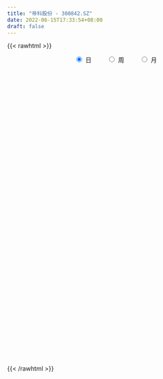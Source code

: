 ```yaml
---
title: "帝科股份 - 300842.SZ"
date: 2022-06-15T17:33:54+08:00
draft: false
---
```

{{< rawhtml >}}
    <div style="text-align: center">
        <label style="padding: 1rem;"><input style="margin-right: .5rem" type="radio" name="period" value="D" checked onclick="period_change(this)">日</label>
        <label style="padding: 1rem;"><input style="margin-right: .5rem" type="radio" name="period" value="W" onclick="period_change(this)">周</label>
        <label style="padding: 1rem;"><input style="margin-right: .5rem" type="radio" name="period" value="M" onclick="period_change(this)">月</label>
    </div>
    <div id="chart" style="height: 700px;"></div> 
    <script type="text/javascript">
        const D_v = [409.28,109.39,161.57,301.11,375.12,886.71,597.63,481.64,1939.13,2017.13,9944.91,3170.1,101912.48,35571.97,18746.43,131163.57,126232.41,123214.54,69591.58,65307.36,56599.56,58194.6,60123.73,52516.09,73074.43,64494.91,63943.2,59146.67,88226.52,76680.33,74623.33,81714.75,71272.36,77003.65,52128.48,30933.61,34044.06,33430.37,19973.76,21389.0,23644.55,20995.99,24759.13,20229.87,24367.96,35389.65,33292.26,44544.15,27111.51,21457.83,19242.74,12757.7,17124.93,17017.55,16998.23,17346.16,19451.56,26223.99,17231.5,17821.21,21068.75,21669.33,40099.54,35902.92,25317.7,17971.9,15081.96,29961.36,27972.21,18435.44,13662.78,12599.37,11236.23,28427.51,29790.43,18592.23,17106.07,18328.86,14112.6,10908.26,12795.4,23673.19,11235.34,12637.76,7498.83,7147.08,33786.42,19905.07,26849.64,35137.71,45440.14,32865.46,25930.98,27738.29,54723.7,33240.27,18809.69,16234.0,16264.56,12077.37,31977.5,14532.1,13654.36,16091.92,13614.8,24534.84,18717.66,12147.21,9641.23,9748.55,9460.82,13463.69,12849.77,9068.93,14839.3,11671.3,11754.3,20549.02,23031.32,28802.96,29974.9,28763.48,25874.81,17268.8,64600.88,58869.89,62603.86,38371.64,41296.02,34084.65,36869.22,21267.37,22644.55,25654.36,30203.62,20872.0,24419.43,20057.51,19404.16,14904.44,26315.59,17420.27,15599.52,14706.0,13826.29,10844.0,21997.98,14240.55,15598.65,11671.23,11157.07,13250.29,18838.47,14806.65,14146.1,20219.82,14648.0,12703.0,9422.06,11695.37,9916.0,12169.43,10432.85,14488.89,10007.96,11056.8,7060.96,5978.18,8080.28,8219.28,6073.41,9240.05,7898.37,11019.33,9351.41,23476.82,18544.0,13138.62,14525.73,6418.87,38508.12,60855.9,35133.2,27585.06,42561.51,26769.49,20064.0,20499.3,14578.41,14629.0,11247.45,15580.41,19818.55,17836.18,19545.45,22396.55,16225.67,13091.0,8447.41,7582.0,10240.83,7247.72,7607.12,6716.05,5510.0,9909.07,12870.46,26717.88,12936.96,7128.41,10032.96,11753.29,6241.75,6937.41,6971.82,4938.0,7781.82,6519.0,5328.41,5266.55,5109.59,6721.7,8916.0,5977.75,3742.95,5615.16,10485.9,19515.17,10293.23,10888.27,12694.5,10318.4,9191.41,5617.0,11954.51,9282.0,7265.0,9911.47,10294.81,32553.68,20711.46,24914.59,20073.88,35694.78,28774.08,43651.14,86444.58,85094.31,49690.94,51593.72,45961.45,48138.06,69807.7,49836.91,32981.66,44194.48,40664.74,67749.68,63731.9,70169.24,52497.44,45183.0,57281.0,39405.28,51701.28,41099.68,31407.0,24818.0,36879.0,58121.92,98351.56,112863.78,62194.0,58307.0,65300.82,64810.96,40026.15,51231.19,54303.94,108157.75,93684.49,73794.0,70135.0,78145.68,53637.06,64380.03,75703.34,69523.9,47816.95,57240.36,53694.34,38647.96,42164.85,35283.34,33896.2,46661.93,55265.96,45134.65,32295.58,27973.58,36778.75,43613.04,28822.88,33344.4,29602.22,42620.61,29486.63,21588.0,30731.0,35754.0,23589.83,42769.37,29155.76,29353.0,27632.0,26004.0,37238.54,30534.41,68885.94,39344.4,30377.98,38406.0,34313.0,25427.0,28303.0,29864.6,49167.38,36476.52,21869.32,26953.0,30869.0,34688.31,26709.0,23331.0,29518.61,82013.33,66317.67,81198.34,89970.97,73575.55,96547.89,65796.0,40721.97,38448.0,62716.0,42433.27,28531.48,33148.72,31095.41,22671.0,24002.0,19590.26,19281.55,18406.41,27087.57,32699.11,24433.66,13053.0,16092.0,18984.0,18194.0,18939.51,19780.4,14794.0,15324.91,24930.0,28650.0,18987.0,16669.43,18128.76,10812.3,24491.46,14391.01,23523.0,14660.09,14633.0,13029.37,14265.01,21411.67,14506.0,18885.54,17067.2,13121.5,10777.0,11818.0,10476.06,11142.19,12204.94,20058.82,15645.0,10403.63,13990.9,12672.0,18039.19,14498.0,12836.68,19138.98,30461.94,29652.33,34237.44,27584.64,43957.14,28540.33,29151.68,25866.52,24423.91,21083.59,34829.62,52981.53,48453.84,21834.0,30917.4,21750.0,38518.81,25103.0,22292.43,40473.16,27669.16,23326.5,21546.65,13472.77,14789.7,16732.0,13320.12,14887.41,13953.0,17321.0,13138.41,15375.46,13513.0,10000.0,11766.16,15244.55,15426.0,18943.0,15807.0,12115.0,19065.35,21796.06,18145.94,25464.0,17834.0,25831.66,17004.39,12964.57,12676.0,20489.43,25580.49,21818.0,17711.0,20929.0,26405.0,18027.0,35661.94,35494.34,25634.0,28055.0,17413.0,19095.0,20592.34,17498.02,24032.76,19857.0,23582.48,40587.48,73534.36,57664.4,44634.19,33368.56,52243.69,40874.61,43981.08]
const D_histogram = [0.0,0.1467806268,0.3922095438,0.7016639996,1.0512960205,1.4251696321,1.8124499098,2.2073129496,2.6073636742,3.0124698586,3.4239129987,3.8444172389,4.2780856676,4.7290023979,5.2029007709,4.8191293739,4.7595253296,4.5986275865,3.5457554922,2.3236238105,1.4989827689,0.7386555444,-0.0338080442,-0.5550511871,-1.0434071141,-1.1021799578,-1.5179002583,-1.5609278717,-1.309662489,-1.2255512202,-1.1272094996,-0.8546940486,-0.784014234,-1.3465570326,-2.078789124,-2.4983703398,-2.9304239677,-3.3486251877,-3.5084180533,-3.5613483516,-3.305387593,-3.0812369066,-3.0508685536,-2.8443127254,-2.4672153942,-1.9546129006,-1.5224464748,-1.736154237,-1.7766516719,-1.777078605,-1.6545054559,-1.4645127157,-1.3480126996,-1.2742294626,-1.0750214945,-0.9915399327,-1.0388693057,-1.3401144901,-1.604249918,-1.4249333853,-1.0765685509,-0.7682436931,-0.2773415625,0.1803647677,0.3848142193,0.4425450539,0.4017277998,0.6366856901,0.7531192444,0.7019282212,0.5161245632,0.3572585348,0.1966250039,0.5667991836,0.9190390386,1.0652561132,1.1016053507,0.9083220117,0.7157412053,0.5582300601,0.5069039476,0.1165111243,-0.1579633438,-0.4548003788,-0.5748343453,-0.5802780909,-0.1593792839,0.0284093435,0.1903681199,0.5588713315,0.9379620634,0.9819519842,1.016217818,0.842441587,1.1689567381,1.0611045385,0.8054881784,0.4477602377,0.2671247134,0.0461653301,-0.4004650748,-0.6310876542,-0.7466160821,-0.7535298966,-0.7458076626,-0.5310583981,-0.5539746408,-0.6436190117,-0.6546874185,-0.6137953674,-0.5072568111,-0.3831463827,-0.404902914,-0.4132762222,-0.2970085076,-0.1782356482,-0.2634619348,-0.0790041156,0.1194926856,0.3671651014,0.6235433027,0.5929103338,0.322650188,0.1466484115,0.6787091854,0.9129262998,1.2090307617,1.2148550803,1.042683151,0.7005016559,0.0530370661,-0.3167163045,-0.3831725148,-0.2851651708,-0.2161983425,-0.3644763703,-0.5567144308,-0.7613304267,-0.951032312,-1.0018497389,-1.2618890994,-1.2798161804,-1.1127791225,-0.9457966174,-0.845434746,-0.7174114787,-0.4099243705,-0.1819124141,-0.1224657667,-0.1747006398,-0.1119185679,-0.2576889957,-0.5693432494,-0.8562924569,-1.0501362241,-1.2962363129,-1.4175590798,-1.5372368411,-1.4967728317,-1.2659382524,-1.0175341012,-0.6411849451,-0.2660892803,0.121072889,0.3273860236,0.5306767702,0.6359674699,0.6594629183,0.7897764811,0.8648148143,0.8890921569,0.7748697994,0.7675986143,0.7621763432,0.6332919348,0.7252598608,0.8215442991,0.7764064116,0.4785747927,0.3093831199,0.7969618414,1.148063266,1.2349717501,1.192314592,1.2109183989,0.979557441,0.8956185556,0.7615737914,0.5452551563,0.3066111855,0.0702526456,-0.059269456,-0.0293880287,0.0242383231,0.0898811077,0.1440933596,0.0220449355,-0.2424231287,-0.3258318479,-0.3385042658,-0.4521853383,-0.4498790149,-0.3746077514,-0.3383821239,-0.2913812422,-0.198583082,-0.0400106155,-0.2294249794,-0.4509998516,-0.5199067303,-0.6261732372,-0.7673653164,-0.7681351716,-0.78822821,-0.8067338005,-0.7276236404,-0.557909671,-0.4251859331,-0.2763249272,-0.1347339602,-0.0392765975,0.0772337931,0.211505118,0.2472796026,0.2814205287,0.3108300806,0.400117974,0.5168766466,0.5439991668,0.6379985896,0.7279664748,0.7196872929,0.6307535023,0.5691580737,0.5993816453,0.5112592367,0.3887901881,0.3722189671,0.3512051746,0.6034002821,0.5565835599,0.6068880865,0.5704563196,0.6608735409,0.6784087158,0.8788173255,1.651036714,2.1624148069,2.3017918348,2.4003078796,2.3866348707,2.336211673,1.7514459565,0.769720634,0.15942795,-0.1870669463,-0.3247394125,0.0823114818,0.4780448651,0.403870036,-0.0429147244,-0.1260043667,-0.2547390833,-0.4315575785,-0.9856402473,-1.1475590554,-1.2044596222,-1.2695808409,-1.1401796902,-0.7934848531,0.1267832427,1.5679851203,2.1321070244,2.3788183223,2.267829119,1.7073750376,1.1338388533,0.8023081734,1.5844285732,2.1686249824,3.1088459163,3.4927883702,3.5178475265,4.0986967341,3.7060166782,2.5646758294,1.7758009537,0.432752776,-0.6393901088,-1.0028888181,-1.871548764,-2.6515673711,-2.9704387109,-3.0182673657,-2.9327739355,-2.9012748109,-3.5010956615,-3.7111638464,-3.9542241335,-4.0590011554,-3.9500419479,-3.5410908471,-3.3301728261,-2.9551979131,-2.4705331534,-2.5967676495,-2.608989916,-2.5533752249,-2.0764513585,-1.2906335304,-0.768741257,-0.0683744731,0.2924833167,0.6538945289,0.7035697612,0.4796187949,0.7285203616,0.9578690854,0.1486083014,-0.5516000037,-0.8602280862,-0.8701821282,-1.0618467431,-1.0377626961,-0.7529043776,-0.7434783378,-0.8569860809,-0.6107881285,-0.4371889191,-0.3778238915,-0.1957511072,-0.1915638837,-0.2820621793,-0.177631688,0.0113598216,0.7584279476,1.2681173266,1.8527693756,2.4157119494,2.7130511116,2.8400135445,2.7347395099,2.3657652696,2.1473165808,2.0948656809,1.8681034351,1.4471800681,0.7969683799,0.5866965483,0.1353603661,-0.0920836785,-0.2391775588,-0.5146392295,-0.8332482157,-0.7505905509,-1.1657156935,-1.6552720111,-1.8270015614,-1.7710407589,-1.573179582,-1.6275691732,-1.7409682948,-1.4321645053,-1.1441573474,-1.0667463855,-0.7579226819,-0.5067776532,-0.4652535784,-0.5153889054,-0.7263853925,-0.7804303457,-0.9657000598,-0.8409524652,-0.8219905853,-0.6718952676,-0.5652839423,-0.5514928436,-0.576200354,-0.7685720113,-0.7778656521,-0.5367705203,-0.4335021807,-0.2889438981,-0.2887985209,-0.3051274323,-0.2064244053,-0.1424335427,0.0065369177,-0.0345404126,-0.1612332948,-0.1724825467,-0.0376390039,0.1849806211,0.4122342987,0.4967991914,0.5508200213,0.547785771,0.7963568881,0.8948607311,0.8729567119,0.9279043706,1.0706982078,1.109293168,0.8910410205,0.7560613603,0.5216364689,0.3272405176,0.2956521444,0.5208910404,0.4116481437,0.1498774874,-0.2630368414,-0.3336251156,-0.2030582434,-0.2144453646,-0.1631111159,-0.3236724797,-0.3149682242,-0.3741321951,-0.4725186361,-0.5082059831,-0.5526197898,-0.4495820615,-0.4129400338,-0.3448647165,-0.3083716511,-0.3624451682,-0.4064438685,-0.5149235066,-0.4801833216,-0.4923340532,-0.4510675795,-0.3972388946,-0.2066266491,-0.0182981092,0.1083523056,0.09564592,0.0375229664,-0.2535122407,-0.4902649354,-0.4024973617,-0.3287994927,-0.1674786502,0.0145223451,0.1526862961,0.2998174393,0.5201158626,0.7224861319,0.9288057011,0.9893746189,1.0405899438,1.1332165952,1.1339560335,1.2410431716,1.3150854552,1.3321809742,1.1724429019,1.024994961,0.8510765787,0.6441318142,0.5656277168,0.5474795167,0.5036852787,0.5432435689,0.7389474113,0.8820926008,1.0012877927,0.8480521548,0.8013872047,0.9363720458,0.8537219447,0.607055026]
const D_fast = [0.0,0.1834757835,0.5269570864,1.0118275421,1.6242835682,2.3544495878,3.194842343,4.1415336201,5.1934252633,6.3516489123,7.6190703022,9.000678852,10.5038686976,12.1370360274,13.9116595931,14.7326705396,15.8629478277,16.8517069813,16.6852737599,16.0440480309,15.5941526815,15.0184893431,14.2375737435,13.5775678038,12.8283600982,12.4940422651,11.6988469,11.2655873187,11.1894370791,10.9671605429,10.7836998886,10.8425418275,10.7172180835,9.8180360268,8.5661066543,7.5219328537,6.3572732338,5.1019157169,4.065018338,3.1217509518,2.5513648121,2.0052062718,1.2728574864,0.7683351334,0.5286286159,0.5525778844,0.6041326915,-0.0436136299,-0.5282739828,-0.9729705672,-1.2640237821,-1.4401592208,-1.6606623796,-1.9054365083,-1.9749839138,-2.1393873351,-2.4464340346,-3.0827078414,-3.7479057489,-3.9248225625,-3.8455998659,-3.7293359313,-3.3077691913,-2.8049716692,-2.5043186628,-2.3359515647,-2.2763368689,-1.882207556,-1.5774941906,-1.4532031585,-1.5099756757,-1.5795270704,-1.6910043504,-1.1791303748,-0.5971307601,-0.1845996572,0.127150918,0.1609480819,0.1473025769,0.1293489467,0.2047488211,-0.1565162211,-0.4704815252,-0.8810186549,-1.1447612077,-1.2952744761,-0.91422049,-0.7193295267,-0.5097787204,-0.0015576759,0.6120235718,0.9015014887,1.189821777,1.2266559427,1.8454102784,2.0028342134,1.9485898979,1.7028020166,1.5889476706,1.3795296198,0.8327829462,0.4443884532,0.1422060049,-0.0530902838,-0.2318199654,-0.1498353004,-0.3112452033,-0.5617943272,-0.7365345886,-0.8490913794,-0.8693670259,-0.8410431931,-0.9640254529,-1.0757178166,-1.033702229,-0.9594882816,-1.1105800519,-0.9458732616,-0.717503289,-0.3780395978,0.0342244292,0.1518190437,-0.0377785551,-0.1771182287,0.5246198416,0.9870685309,1.5854306832,1.8949687719,1.9834676303,1.8164115493,1.1822062259,0.7332737791,0.5710244402,0.5977404915,0.6126577341,0.3732606138,0.0418439456,-0.353104657,-0.7805646203,-1.0818444819,-1.6573561172,-1.9952372433,-2.1063949661,-2.1758616154,-2.2868584305,-2.3381880328,-2.1331820172,-1.9506481643,-1.9218179586,-2.0177279916,-1.9829255618,-2.1931182385,-2.6471083045,-3.1481306262,-3.6045084495,-4.1746676164,-4.6503801533,-5.1543671249,-5.4880963234,-5.5737463072,-5.5797256813,-5.3636727615,-5.0550994168,-4.6376690252,-4.3495093848,-4.0135494456,-3.7492668784,-3.5609057004,-3.2331480174,-2.9419059806,-2.6953555987,-2.6158605064,-2.431232038,-2.2461102233,-2.2166716479,-1.9433887567,-1.6417182436,-1.4927545283,-1.670942449,-1.7627883419,-1.07596916,-0.4378519189,-0.0422004972,0.2132209926,0.5345543993,0.5480828017,0.6880485551,0.7443972387,0.6643923927,0.5024012183,0.2836058399,0.1392663742,0.1618007943,0.221486727,0.3095997884,0.3998353803,0.2832981901,-0.0417756563,-0.2066423375,-0.3039408218,-0.530668229,-0.6408316593,-0.6592123336,-0.7075822371,-0.7334266659,-0.6902742763,-0.5417044636,-0.7884750724,-1.1227999074,-1.3216834687,-1.5844932849,-1.9175266932,-2.1103303414,-2.3274804322,-2.5476694728,-2.6504652229,-2.6202286713,-2.5938014166,-2.5140216425,-2.4061141655,-2.3204759523,-2.1846571134,-1.997509509,-1.8999151236,-1.7954190654,-1.6883019933,-1.4989846065,-1.2530067722,-1.0898844603,-0.8363853901,-0.5644258862,-0.3927832449,-0.3240286598,-0.24333457,-0.0632655872,-0.0235731865,-0.0488446882,0.0276388326,0.0944263338,0.4974715117,0.5898006795,0.7918272278,0.8980095407,1.1536451473,1.3407825012,1.7608954423,2.9458740093,3.9978558038,4.7126807904,5.4112738051,5.994259514,6.5278892344,6.3809850071,5.5916898431,5.0212541466,4.6279925138,4.4091351944,4.8367639591,5.3520085587,5.3788012387,4.9212877971,4.8066970632,4.6142775758,4.3295696859,3.5290769553,3.0802683833,2.7222529109,2.339736482,2.1840927102,2.332416334,3.2843802405,5.1175783981,6.2147270584,7.0561429369,7.5121110133,7.3785006913,7.0884242203,6.9574705838,8.1356981269,9.2620507817,10.9794831947,12.2366227411,13.141143779,14.7466671702,15.2804912838,14.7803193924,14.4353947551,13.2005347714,11.9685443594,11.3543234456,10.0177763086,8.5748658588,7.5133848413,6.7109893451,6.0632892914,5.3694697132,3.8943749473,2.7565158008,1.5248994803,0.4053721696,-0.4731791099,-0.9495007209,-1.5711259064,-1.9349504716,-2.0679190003,-2.8433454087,-3.5078151543,-4.0905442695,-4.1327332426,-3.6695737972,-3.339866838,-2.6565936724,-2.2226150535,-1.697730209,-1.4721625364,-1.5762088039,-1.1451771468,-0.6763611517,-1.4484698603,-2.2865781664,-2.8102632704,-3.0377628445,-3.4948891451,-3.7302457721,-3.633613548,-3.8100570927,-4.137811356,-4.0443104357,-3.9800084562,-4.0150994015,-3.8819643939,-3.9256681413,-4.0866819817,-4.0266594125,-3.8348279475,-2.8981528345,-2.071434124,-1.0235897311,0.1432808301,1.1188827702,1.9558485892,2.5342594321,2.7567265093,3.0751069656,3.5463724859,3.7866360989,3.7275077489,3.2765381557,3.2129404612,2.7954443705,2.5449794063,2.3380911363,1.9339696582,1.4070486181,1.3020586451,0.5955045791,-0.3078697412,-0.9363496818,-1.3231490691,-1.5185827877,-1.9798646721,-2.5285058674,-2.5777432043,-2.5757753833,-2.7650510177,-2.6457079846,-2.5212573692,-2.596046689,-2.7750292423,-3.1676220776,-3.4167746172,-3.8434693463,-3.928959868,-4.1154956344,-4.1333741335,-4.1680837938,-4.292165906,-4.460923505,-4.8454381651,-5.0491982188,-4.9422957171,-4.9474029227,-4.8750806146,-4.9471348676,-5.0397456372,-4.9926487115,-4.9642662345,-4.8136615447,-4.8633739782,-5.0303751841,-5.0847450727,-4.9593112809,-4.6904465006,-4.3601342483,-4.1513695577,-3.9596437226,-3.8257315301,-3.3780711909,-3.0558521652,-2.8595170064,-2.5725932551,-2.1621248659,-1.8462066137,-1.841698506,-1.7876628262,-1.8916786003,-2.0042644223,-1.9619397594,-1.6064781032,-1.612808964,-1.8371102485,-2.3157837877,-2.4697783407,-2.3899760294,-2.4549744917,-2.444418022,-2.6858975057,-2.7559353062,-2.908632326,-3.125148426,-3.2878872688,-3.4704560229,-3.47981381,-3.5464067907,-3.5645476526,-3.6051474999,-3.7498323091,-3.8954419765,-4.1326524912,-4.2179581367,-4.3531923816,-4.4246928028,-4.4701738415,-4.3312182583,-4.1474642457,-3.9937257545,-3.9825206601,-4.0312628721,-4.3856761393,-4.744995068,-4.7578518346,-4.7663538388,-4.6469026588,-4.4612710772,-4.2849355523,-4.0628500493,-3.7125226603,-3.329530858,-2.8910098635,-2.583097291,-2.2717344802,-1.8958036799,-1.6115752332,-1.1942273023,-0.7914136549,-0.4412728923,-0.3079002392,-0.1990994398,-0.1602486774,-0.2061604884,-0.1432576566,-0.0245359775,0.0575911041,0.2329602865,0.6134009818,0.9770693215,1.3465864616,1.4053638623,1.5590457135,1.9281235659,2.058903951,1.9640007889]
const D_slow = [0.0,0.0366951567,0.1347475426,0.3101635425,0.5729875477,0.9292799557,1.3823924331,1.9342206705,2.5860615891,3.3391790537,4.1951573034,5.1562616132,6.22578303,7.4080336295,8.7087588222,9.9135411657,11.1034224981,12.2530793947,13.1395182678,13.7204242204,14.0951699126,14.2798337987,14.2713817877,14.1326189909,13.8717672124,13.5962222229,13.2167471583,12.8265151904,12.4990995681,12.1927117631,11.9109093882,11.6972358761,11.5012323175,11.1645930594,10.6448957784,10.0203031934,9.2876972015,8.4505409046,7.5734363913,6.6830993034,5.8567524051,5.0864431785,4.3237260401,3.6126478587,2.9958440102,2.507190785,2.1265791663,1.6925406071,1.2483776891,0.8041080378,0.3904816739,0.0243534949,-0.31264968,-0.6312070456,-0.8999624193,-1.1478474024,-1.4075647289,-1.7425933514,-2.1436558309,-2.4998891772,-2.7690313149,-2.9610922382,-3.0304276288,-2.9853364369,-2.8891328821,-2.7784966186,-2.6780646687,-2.5188932461,-2.330613435,-2.1551313797,-2.0261002389,-1.9367856052,-1.8876293543,-1.7459295584,-1.5161697987,-1.2498557704,-0.9744544327,-0.7473739298,-0.5684386285,-0.4288811134,-0.3021551265,-0.2730273455,-0.3125181814,-0.4262182761,-0.5699268624,-0.7149963851,-0.7548412061,-0.7477388702,-0.7001468403,-0.5604290074,-0.3259384916,-0.0804504955,0.173603959,0.3842143557,0.6764535403,0.9417296749,1.1431017195,1.2550417789,1.3218229572,1.3333642898,1.233248021,1.0754761075,0.888822087,0.7004396128,0.5139876972,0.3812230977,0.2427294375,0.0818246845,-0.0818471701,-0.235296012,-0.3621102147,-0.4578968104,-0.5591225389,-0.6624415944,-0.7366937214,-0.7812526334,-0.8471181171,-0.866869146,-0.8369959746,-0.7452046993,-0.5893188736,-0.4410912901,-0.3604287431,-0.3237666402,-0.1540893439,0.0741422311,0.3763999215,0.6801136916,0.9407844793,1.1159098933,1.1291691598,1.0499900837,0.954196955,0.8829056623,0.8288560767,0.7377369841,0.5985583764,0.4082257697,0.1704676917,-0.079994743,-0.3954670178,-0.7154210629,-0.9936158436,-1.2300649979,-1.4414236844,-1.6207765541,-1.7232576467,-1.7687357502,-1.7993521919,-1.8430273518,-1.8710069938,-1.9354292428,-2.0777650551,-2.2918381693,-2.5543722254,-2.8784313036,-3.2328210735,-3.6171302838,-3.9913234917,-4.3078080548,-4.5621915801,-4.7224878164,-4.7890101365,-4.7587419142,-4.6768954083,-4.5442262158,-4.3852343483,-4.2203686187,-4.0229244985,-3.8067207949,-3.5844477557,-3.3907303058,-3.1988306522,-3.0082865665,-2.8499635827,-2.6686486175,-2.4632625428,-2.2691609399,-2.1495172417,-2.0721714617,-1.8729310014,-1.5859151849,-1.2771722474,-0.9790935994,-0.6763639996,-0.4314746394,-0.2075700005,-0.0171765526,0.1191372364,0.1957900328,0.2133531942,0.1985358302,0.1911888231,0.1972484038,0.2197186808,0.2557420207,0.2612532545,0.2006474724,0.1191895104,0.0345634439,-0.0784828906,-0.1909526444,-0.2846045822,-0.3692001132,-0.4420454237,-0.4916911942,-0.5016938481,-0.559050093,-0.6718000559,-0.8017767384,-0.9583200477,-1.1501613768,-1.3421951697,-1.5392522222,-1.7409356724,-1.9228415825,-2.0623190002,-2.1686154835,-2.2376967153,-2.2713802053,-2.2811993547,-2.2618909065,-2.209014627,-2.1471947263,-2.0768395941,-1.999132074,-1.8991025805,-1.7698834188,-1.6338836271,-1.4743839797,-1.292392361,-1.1124705378,-0.9547821622,-0.8124926438,-0.6626472324,-0.5348324233,-0.4376348762,-0.3445801345,-0.2567788408,-0.1059287703,0.0332171197,0.1849391413,0.3275532212,0.4927716064,0.6623737854,0.8820781167,1.2948372952,1.835440997,2.4108889557,3.0109659255,3.6076246432,4.1916775615,4.6295390506,4.8219692091,4.8618261966,4.81505946,4.7338746069,4.7544524774,4.8739636936,4.9749312026,4.9642025215,4.9327014299,4.8690166591,4.7611272644,4.5147172026,4.2278274387,3.9267125332,3.6093173229,3.3242724004,3.1259011871,3.1575969978,3.5495932779,4.082620034,4.6773246146,5.2442818943,5.6711256537,5.954585367,6.1551624104,6.5512695537,7.0934257993,7.8706372784,8.7438343709,9.6232962525,10.6479704361,11.5744746056,12.215643563,12.6595938014,12.7677819954,12.6079344682,12.3572122637,11.8893250727,11.2264332299,10.4838235522,9.7292567107,8.9960632269,8.2707445241,7.3954706088,6.4676796472,5.4791236138,4.464373325,3.476862838,2.5915901262,1.7590469197,1.0202474414,0.4026141531,-0.2465777593,-0.8988252383,-1.5371690445,-2.0562818841,-2.3789402668,-2.571125581,-2.5882191993,-2.5150983701,-2.3516247379,-2.1757322976,-2.0558275989,-1.8736975085,-1.6342302371,-1.5970781617,-1.7349781627,-1.9500351842,-2.1675807163,-2.4330424021,-2.6924830761,-2.8807091705,-3.0665787549,-3.2808252751,-3.4335223072,-3.542819537,-3.6372755099,-3.6862132867,-3.7341042576,-3.8046198025,-3.8490277245,-3.8461877691,-3.6565807822,-3.3395514505,-2.8763591066,-2.2724311193,-1.5941683414,-0.8841649553,-0.2004800778,0.3909612396,0.9277903848,1.451506805,1.9185326638,2.2803276808,2.4795697758,2.6262439129,2.6600840044,2.6370630848,2.5772686951,2.4486088877,2.2402968338,2.052649196,1.7612202727,1.3474022699,0.8906518795,0.4478916898,0.0545967943,-0.352295499,-0.7875375727,-1.145578699,-1.4316180358,-1.6983046322,-1.8877853027,-2.014479716,-2.1307931106,-2.2596403369,-2.4412366851,-2.6363442715,-2.8777692864,-3.0880074028,-3.2935050491,-3.461478866,-3.6027998515,-3.7406730624,-3.8847231509,-4.0768661538,-4.2713325668,-4.4055251968,-4.513900742,-4.5861367165,-4.6583363468,-4.7346182048,-4.7862243062,-4.8218326918,-4.8201984624,-4.8288335656,-4.8691418893,-4.912262526,-4.9216722769,-4.8754271217,-4.772368547,-4.6481687491,-4.5104637438,-4.3735173011,-4.174428079,-3.9507128963,-3.7324737183,-3.5004976256,-3.2328230737,-2.9554997817,-2.7327395266,-2.5437241865,-2.4133150693,-2.3315049399,-2.2575919038,-2.1273691437,-2.0244571077,-1.9869877359,-2.0527469462,-2.1361532251,-2.186917786,-2.2405291271,-2.2813069061,-2.362225026,-2.4409670821,-2.5345001308,-2.6526297899,-2.7796812857,-2.9178362331,-3.0302317485,-3.1334667569,-3.2196829361,-3.2967758488,-3.3873871409,-3.488998108,-3.6177289847,-3.7377748151,-3.8608583284,-3.9736252233,-4.0729349469,-4.1245916092,-4.1291661365,-4.1020780601,-4.0781665801,-4.0687858385,-4.1321638987,-4.2547301325,-4.3553544729,-4.4375543461,-4.4794240087,-4.4757934224,-4.4376218484,-4.3626674885,-4.2326385229,-4.0520169899,-3.8198155646,-3.5724719099,-3.312324424,-3.0290202752,-2.7455312668,-2.4352704739,-2.1064991101,-1.7734538665,-1.4803431411,-1.2240944008,-1.0113252561,-0.8502923026,-0.7088853734,-0.5720154942,-0.4460941746,-0.3102832823,-0.1255464295,0.0949767207,0.3452986689,0.5573117076,0.7576585087,0.9917515202,1.2051820064,1.3569457629]
const D_data = [['2020-06-18', 20.85, 22.98, 20.85, 22.98],['2020-06-19', 25.28, 25.28, 25.28, 25.28],['2020-06-22', 27.81, 27.81, 27.81, 27.81],['2020-06-23', 30.59, 30.59, 30.59, 30.59],['2020-06-24', 33.65, 33.65, 33.65, 33.65],['2020-06-29', 37.02, 37.02, 37.02, 37.02],['2020-06-30', 40.72, 40.72, 40.72, 40.72],['2020-07-01', 44.79, 44.79, 44.79, 44.79],['2020-07-02', 49.27, 49.27, 49.27, 49.27],['2020-07-03', 54.2, 54.2, 54.2, 54.2],['2020-07-06', 59.62, 59.62, 59.62, 59.62],['2020-07-07', 65.58, 65.58, 65.58, 65.58],['2020-07-08', 71.98, 72.14, 69.01, 72.14],['2020-07-09', 78.0, 79.35, 76.34, 79.35],['2020-07-10', 87.29, 87.29, 85.6, 87.29],['2020-07-13', 91.0, 82.14, 78.6, 91.0],['2020-07-14', 82.1, 90.35, 80.99, 90.35],['2020-07-15', 86.68, 93.91, 84.99, 98.98],['2020-07-16', 90.1, 84.52, 84.52, 91.99],['2020-07-17', 81.68, 80.5, 76.77, 85.44],['2020-07-20', 79.88, 83.45, 79.15, 84.0],['2020-07-21', 82.13, 82.88, 80.81, 85.6],['2020-07-22', 82.46, 80.89, 78.68, 82.98],['2020-07-23', 79.0, 82.32, 78.3, 82.98],['2020-07-24', 81.0, 81.35, 80.15, 88.59],['2020-07-27', 80.18, 86.35, 80.15, 87.0],['2020-07-28', 85.1, 81.45, 79.0, 87.7],['2020-07-29', 80.51, 85.5, 79.6, 86.0],['2020-07-30', 86.4, 90.41, 84.1, 93.93],['2020-07-31', 89.42, 89.97, 86.6, 92.06],['2020-08-03', 91.5, 91.42, 89.01, 95.59],['2020-08-04', 91.51, 95.5, 91.51, 99.51],['2020-08-05', 95.0, 94.9, 92.5, 99.5],['2020-08-06', 92.39, 86.39, 85.51, 92.6],['2020-08-07', 85.65, 80.93, 79.67, 85.65],['2020-08-10', 79.9, 81.36, 79.61, 83.15],['2020-08-11', 81.91, 78.09, 77.94, 82.5],['2020-08-12', 77.84, 74.7, 72.56, 77.97],['2020-08-13', 74.7, 74.76, 74.18, 76.38],['2020-08-14', 74.0, 73.7, 72.32, 75.66],['2020-08-17', 74.02, 76.26, 74.0, 76.26],['2020-08-18', 76.0, 75.38, 74.6, 76.04],['2020-08-19', 74.8, 71.85, 71.78, 75.03],['2020-08-20', 71.0, 72.9, 70.01, 73.88],['2020-08-21', 73.52, 74.96, 72.4, 74.98],['2020-08-24', 75.28, 77.69, 71.18, 80.45],['2020-08-25', 77.2, 78.18, 76.18, 79.88],['2020-08-26', 76.0, 69.64, 69.63, 77.2],['2020-08-27', 69.66, 69.92, 66.21, 71.54],['2020-08-28', 69.67, 69.03, 67.45, 70.5],['2020-08-31', 69.66, 69.61, 69.6, 72.4],['2020-09-01', 69.36, 70.08, 68.5, 70.82],['2020-09-02', 70.16, 68.84, 68.2, 70.51],['2020-09-03', 68.7, 67.7, 67.18, 69.58],['2020-09-04', 66.19, 68.96, 65.81, 69.6],['2020-09-07', 68.04, 67.3, 67.0, 69.8],['2020-09-08', 66.8, 64.76, 63.5, 68.0],['2020-09-09', 63.1, 59.45, 59.0, 63.29],['2020-09-10', 60.51, 56.92, 56.71, 60.7],['2020-09-11', 56.57, 60.7, 56.13, 61.3],['2020-09-14', 61.21, 62.87, 60.0, 64.3],['2020-09-15', 62.86, 63.0, 61.37, 64.62],['2020-09-16', 63.5, 66.61, 60.66, 69.34],['2020-09-17', 66.0, 68.3, 65.01, 68.97],['2020-09-18', 68.45, 66.73, 66.02, 69.5],['2020-09-21', 66.11, 65.53, 64.8, 67.29],['2020-09-22', 64.89, 64.29, 63.0, 65.99],['2020-09-23', 64.79, 68.32, 64.62, 69.23],['2020-09-24', 67.43, 68.0, 67.4, 70.94],['2020-09-25', 68.99, 66.34, 65.51, 69.0],['2020-09-28', 66.09, 64.2, 64.0, 67.3],['2020-09-29', 63.91, 63.67, 63.58, 65.33],['2020-09-30', 63.98, 62.73, 62.73, 64.49],['2020-10-09', 66.0, 70.0, 65.5, 70.86],['2020-10-12', 70.01, 72.1, 70.01, 72.94],['2020-10-13', 72.08, 71.47, 70.66, 73.21],['2020-10-14', 71.48, 71.3, 70.28, 72.86],['2020-10-15', 71.0, 68.68, 68.66, 71.98],['2020-10-16', 68.98, 68.2, 66.9, 69.7],['2020-10-19', 68.21, 68.13, 67.73, 69.28],['2020-10-20', 67.8, 69.27, 67.13, 69.27],['2020-10-21', 69.22, 64.03, 63.8, 69.5],['2020-10-22', 63.1, 63.62, 61.79, 64.64],['2020-10-23', 63.63, 61.49, 61.12, 64.79],['2020-10-26', 61.0, 62.09, 60.89, 62.55],['2020-10-27', 61.81, 62.63, 61.7, 62.98],['2020-10-28', 64.5, 68.7, 64.22, 69.88],['2020-10-29', 67.02, 67.27, 66.7, 68.5],['2020-10-30', 67.5, 67.88, 66.85, 70.6],['2020-11-02', 68.6, 72.12, 67.63, 73.23],['2020-11-03', 71.87, 74.82, 71.17, 76.08],['2020-11-04', 73.89, 72.51, 71.5, 75.7],['2020-11-05', 73.71, 73.41, 72.38, 74.93],['2020-11-06', 73.75, 71.21, 69.6, 73.8],['2020-11-09', 72.11, 78.78, 72.11, 80.88],['2020-11-10', 77.0, 74.94, 74.24, 77.8],['2020-11-11', 74.68, 73.0, 72.69, 75.5],['2020-11-12', 73.05, 70.73, 70.28, 74.47],['2020-11-13', 70.11, 71.96, 69.73, 73.1],['2020-11-16', 71.6, 70.68, 69.86, 71.95],['2020-11-17', 70.8, 66.08, 63.96, 71.2],['2020-11-18', 64.64, 66.7, 64.64, 67.15],['2020-11-19', 66.89, 66.79, 65.3, 67.68],['2020-11-20', 66.6, 67.33, 66.3, 68.27],['2020-11-23', 67.34, 67.0, 65.6, 67.88],['2020-11-24', 67.8, 69.75, 67.2, 70.66],['2020-11-25', 70.0, 66.9, 66.9, 70.0],['2020-11-26', 66.58, 65.3, 64.81, 67.54],['2020-11-27', 65.2, 65.49, 64.3, 66.28],['2020-11-30', 65.05, 65.69, 64.56, 66.5],['2020-12-01', 65.77, 66.42, 65.11, 66.6],['2020-12-02', 66.58, 66.85, 65.86, 67.77],['2020-12-03', 66.8, 64.91, 64.9, 67.2],['2020-12-04', 64.55, 64.58, 63.6, 65.0],['2020-12-07', 65.58, 66.05, 65.27, 67.36],['2020-12-08', 65.78, 66.42, 65.02, 67.2],['2020-12-09', 66.02, 63.66, 63.5, 66.42],['2020-12-10', 63.0, 67.05, 62.86, 67.85],['2020-12-11', 67.0, 68.16, 66.39, 68.26],['2020-12-14', 69.0, 70.07, 68.98, 71.95],['2020-12-15', 69.18, 71.85, 68.0, 72.1],['2020-12-16', 71.68, 69.28, 68.61, 72.95],['2020-12-17', 68.56, 65.77, 63.98, 69.28],['2020-12-18', 64.97, 65.88, 64.5, 66.8],['2020-12-21', 65.83, 76.02, 65.5, 77.0],['2020-12-22', 78.01, 75.0, 74.66, 78.8],['2020-12-23', 74.7, 78.1, 74.1, 80.98],['2020-12-24', 77.0, 76.33, 75.02, 78.3],['2020-12-25', 76.14, 74.67, 71.03, 77.8],['2020-12-28', 75.9, 71.99, 70.41, 75.93],['2020-12-29', 70.36, 65.94, 65.91, 71.37],['2020-12-30', 65.6, 66.71, 65.5, 68.1],['2020-12-31', 67.02, 69.19, 67.02, 70.8],['2021-01-04', 68.61, 71.2, 68.36, 72.2],['2021-01-05', 70.5, 71.21, 67.44, 71.56],['2021-01-06', 71.01, 68.15, 67.65, 71.18],['2021-01-07', 67.92, 66.4, 66.13, 69.73],['2021-01-08', 65.92, 64.71, 64.03, 67.5],['2021-01-11', 64.96, 63.18, 62.67, 66.5],['2021-01-12', 61.86, 63.49, 61.54, 64.8],['2021-01-13', 63.08, 59.08, 59.01, 63.33],['2021-01-14', 58.95, 60.26, 57.5, 61.5],['2021-01-15', 60.0, 61.9, 59.5, 62.58],['2021-01-18', 62.08, 61.82, 61.81, 63.46],['2021-01-19', 62.1, 60.8, 60.43, 62.5],['2021-01-20', 61.18, 60.92, 59.81, 61.58],['2021-01-21', 60.92, 63.66, 60.1, 64.58],['2021-01-22', 63.0, 63.63, 62.6, 64.46],['2021-01-25', 63.05, 61.92, 61.0, 63.88],['2021-01-26', 61.46, 60.16, 59.83, 62.89],['2021-01-27', 60.16, 61.25, 58.18, 61.31],['2021-01-28', 59.99, 57.99, 57.99, 60.7],['2021-01-29', 58.01, 54.05, 54.0, 58.5],['2021-02-01', 50.01, 51.85, 50.01, 53.0],['2021-02-02', 51.61, 50.6, 50.31, 52.45],['2021-02-03', 50.98, 47.42, 47.3, 51.02],['2021-02-04', 47.23, 46.46, 45.24, 47.85],['2021-02-05', 46.44, 44.15, 44.01, 46.99],['2021-02-08', 44.37, 44.18, 44.01, 45.54],['2021-02-09', 44.31, 45.6, 43.71, 46.79],['2021-02-10', 45.5, 45.57, 44.88, 46.3],['2021-02-18', 46.16, 47.54, 46.16, 49.01],['2021-02-19', 47.51, 48.52, 47.01, 48.8],['2021-02-22', 48.5, 50.0, 48.13, 51.52],['2021-02-23', 50.1, 48.85, 47.85, 50.2],['2021-02-24', 49.3, 49.61, 48.94, 51.77],['2021-02-25', 49.4, 49.05, 48.2, 50.44],['2021-02-26', 48.06, 48.28, 48.0, 49.24],['2021-03-01', 48.5, 50.03, 48.5, 50.28],['2021-03-02', 50.92, 50.0, 49.57, 51.2],['2021-03-03', 49.56, 49.81, 49.01, 50.16],['2021-03-04', 49.81, 48.0, 48.0, 50.32],['2021-03-05', 47.35, 49.16, 47.2, 50.2],['2021-03-08', 50.3, 49.32, 49.32, 51.28],['2021-03-09', 49.32, 47.55, 47.36, 50.28],['2021-03-10', 48.8, 50.37, 48.2, 52.1],['2021-03-11', 49.88, 51.19, 48.36, 51.85],['2021-03-12', 52.45, 49.86, 49.51, 52.45],['2021-03-15', 48.16, 45.95, 45.7, 48.99],['2021-03-16', 46.11, 46.31, 45.53, 46.8],['2021-03-17', 47.02, 55.57, 47.02, 55.57],['2021-03-18', 58.94, 56.67, 56.0, 59.87],['2021-03-19', 55.27, 55.3, 53.93, 57.58],['2021-03-22', 55.31, 54.61, 54.01, 56.07],['2021-03-23', 54.51, 56.16, 54.06, 58.61],['2021-03-24', 54.06, 53.25, 52.51, 54.72],['2021-03-25', 52.82, 54.95, 51.84, 55.0],['2021-03-26', 55.0, 54.38, 53.5, 56.56],['2021-03-29', 53.28, 52.93, 52.51, 53.85],['2021-03-30', 53.0, 51.78, 51.03, 53.21],['2021-03-31', 52.3, 50.7, 50.49, 52.33],['2021-04-01', 50.56, 51.08, 49.48, 52.88],['2021-04-02', 50.71, 52.8, 50.71, 53.85],['2021-04-06', 53.01, 53.35, 51.91, 54.18],['2021-04-07', 52.99, 53.9, 51.43, 54.1],['2021-04-08', 53.45, 54.21, 53.0, 55.54],['2021-04-09', 53.91, 51.92, 51.55, 53.92],['2021-04-12', 51.88, 49.03, 49.01, 51.95],['2021-04-13', 49.23, 50.15, 48.88, 50.17],['2021-04-14', 50.0, 50.52, 50.0, 51.48],['2021-04-15', 50.5, 48.59, 48.5, 50.5],['2021-04-16', 48.4, 49.36, 48.1, 49.48],['2021-04-19', 49.04, 50.12, 48.45, 50.25],['2021-04-20', 50.2, 49.6, 49.55, 50.5],['2021-04-21', 49.1, 49.65, 48.64, 49.9],['2021-04-22', 49.67, 50.34, 49.67, 51.48],['2021-04-23', 50.38, 51.68, 50.0, 51.68],['2021-04-26', 51.0, 47.05, 45.4, 51.0],['2021-04-27', 47.8, 45.17, 45.1, 47.8],['2021-04-28', 45.0, 45.8, 44.67, 46.19],['2021-04-29', 45.8, 44.27, 44.0, 46.88],['2021-04-30', 44.35, 42.45, 42.42, 44.73],['2021-05-06', 42.88, 43.03, 42.3, 43.38],['2021-05-07', 43.02, 41.9, 41.43, 43.28],['2021-05-10', 42.24, 40.94, 40.66, 42.24],['2021-05-11', 40.94, 41.45, 40.67, 41.55],['2021-05-12', 41.45, 42.46, 40.73, 43.0],['2021-05-13', 42.4, 42.12, 42.0, 43.28],['2021-05-14', 42.4, 42.49, 42.1, 42.88],['2021-05-17', 42.44, 42.7, 42.1, 43.01],['2021-05-18', 42.88, 42.37, 42.01, 42.88],['2021-05-19', 42.55, 42.9, 42.23, 43.2],['2021-05-20', 43.0, 43.6, 42.75, 43.94],['2021-05-21', 43.3, 42.7, 42.65, 43.87],['2021-05-24', 42.95, 42.78, 42.42, 43.05],['2021-05-25', 42.75, 42.84, 42.45, 43.2],['2021-05-26', 42.8, 43.92, 42.7, 43.92],['2021-05-27', 45.89, 44.93, 44.84, 46.5],['2021-05-28', 43.89, 44.38, 43.65, 45.3],['2021-05-31', 44.3, 45.8, 44.3, 46.38],['2021-06-01', 45.66, 46.6, 45.18, 46.99],['2021-06-02', 46.16, 46.0, 45.88, 47.06],['2021-06-03', 46.0, 45.12, 45.1, 46.46],['2021-06-04', 45.46, 45.41, 44.83, 45.95],['2021-06-07', 45.78, 46.84, 45.78, 47.41],['2021-06-08', 47.03, 45.56, 45.2, 47.09],['2021-06-09', 45.06, 44.85, 44.55, 45.84],['2021-06-10', 44.72, 46.05, 44.72, 46.8],['2021-06-11', 46.2, 46.14, 45.39, 47.18],['2021-06-15', 46.11, 50.55, 45.91, 53.92],['2021-06-16', 49.5, 47.82, 46.95, 50.18],['2021-06-17', 47.5, 49.53, 46.91, 50.56],['2021-06-18', 48.85, 48.99, 47.99, 50.84],['2021-06-21', 49.96, 51.28, 49.82, 53.33],['2021-06-22', 50.4, 51.28, 49.22, 51.51],['2021-06-23', 51.0, 54.9, 50.8, 56.59],['2021-06-24', 54.51, 65.88, 54.42, 65.88],['2021-06-25', 65.91, 67.85, 63.01, 73.0],['2021-06-28', 67.82, 67.05, 65.09, 69.25],['2021-06-29', 67.05, 69.46, 66.83, 71.89],['2021-06-30', 69.35, 70.68, 68.0, 74.56],['2021-07-01', 69.78, 72.5, 67.83, 72.5],['2021-07-16', 75.0, 66.35, 66.35, 80.0],['2021-07-19', 64.0, 58.81, 58.23, 64.0],['2021-07-20', 57.52, 60.21, 57.52, 62.5],['2021-07-21', 60.25, 61.6, 60.25, 64.6],['2021-07-22', 61.6, 63.38, 60.01, 64.5],['2021-07-23', 63.74, 71.52, 63.07, 75.2],['2021-07-26', 71.98, 74.47, 68.86, 76.24],['2021-07-27', 74.99, 70.51, 68.56, 77.83],['2021-07-28', 69.29, 65.28, 62.96, 70.3],['2021-07-29', 67.0, 69.04, 66.0, 70.77],['2021-07-30', 69.4, 68.44, 67.7, 73.0],['2021-08-02', 68.0, 67.42, 65.2, 70.24],['2021-08-03', 67.64, 60.8, 60.68, 67.86],['2021-08-04', 58.33, 63.54, 58.33, 63.66],['2021-08-05', 62.82, 63.9, 60.66, 65.32],['2021-08-06', 63.21, 63.01, 62.15, 65.99],['2021-08-09', 62.79, 65.15, 60.7, 65.48],['2021-08-10', 64.59, 68.85, 64.5, 72.0],['2021-08-11', 68.06, 79.66, 68.01, 80.88],['2021-08-12', 79.44, 93.76, 78.08, 93.93],['2021-08-13', 91.56, 90.24, 88.96, 94.88],['2021-08-16', 93.02, 90.9, 87.38, 94.75],['2021-08-17', 90.66, 89.36, 88.18, 99.37],['2021-08-18', 91.53, 84.28, 83.18, 94.99],['2021-08-19', 86.02, 83.01, 81.0, 86.89],['2021-08-20', 83.6, 85.23, 80.5, 89.57],['2021-08-23', 90.9, 102.28, 90.5, 102.28],['2021-08-24', 109.1, 105.99, 104.59, 114.0],['2021-08-25', 106.71, 117.78, 103.5, 121.0],['2021-08-26', 116.9, 118.24, 113.0, 124.5],['2021-08-27', 114.64, 118.98, 112.89, 122.99],['2021-08-30', 118.84, 132.1, 116.25, 135.44],['2021-08-31', 127.0, 125.13, 123.55, 130.39],['2021-09-01', 123.73, 115.8, 113.0, 130.5],['2021-09-02', 115.07, 118.5, 110.79, 122.55],['2021-09-03', 114.5, 108.47, 106.0, 118.5],['2021-09-06', 109.58, 107.04, 102.94, 110.3],['2021-09-07', 108.09, 113.15, 105.79, 115.5],['2021-09-08', 112.88, 104.05, 102.42, 112.88],['2021-09-09', 102.3, 100.52, 99.0, 104.05],['2021-09-10', 101.94, 102.61, 97.6, 105.2],['2021-09-13', 102.5, 104.05, 99.56, 106.68],['2021-09-14', 103.17, 104.77, 101.11, 105.5],['2021-09-15', 105.58, 103.3, 98.0, 105.58],['2021-09-16', 101.0, 92.39, 92.0, 101.96],['2021-09-17', 91.22, 93.17, 88.0, 96.7],['2021-09-22', 92.55, 89.3, 88.95, 92.89],['2021-09-23', 92.01, 87.58, 87.55, 92.05],['2021-09-24', 87.59, 87.62, 86.02, 93.01],['2021-09-27', 88.16, 90.21, 85.06, 92.36],['2021-09-28', 88.88, 86.96, 86.82, 92.3],['2021-09-29', 85.35, 88.28, 85.05, 91.55],['2021-09-30', 87.61, 89.91, 86.51, 91.2],['2021-10-08', 90.75, 81.2, 80.61, 91.59],['2021-10-11', 81.44, 80.08, 78.21, 83.03],['2021-10-12', 79.54, 78.8, 77.23, 82.24],['2021-10-13', 79.5, 83.41, 78.5, 85.35],['2021-10-14', 83.42, 89.04, 82.2, 90.85],['2021-10-15', 88.0, 88.1, 86.15, 90.27],['2021-10-18', 88.1, 92.95, 86.9, 94.5],['2021-10-19', 92.95, 91.3, 91.0, 93.9],['2021-10-20', 90.93, 93.3, 90.4, 95.51],['2021-10-21', 93.3, 90.73, 89.25, 93.88],['2021-10-22', 90.65, 87.0, 86.0, 91.85],['2021-10-25', 87.0, 93.2, 85.0, 94.38],['2021-10-26', 93.37, 94.68, 92.05, 96.58],['2021-10-27', 89.0, 80.3, 79.67, 91.8],['2021-10-28', 80.0, 77.17, 76.36, 81.48],['2021-10-29', 76.95, 78.51, 76.19, 80.24],['2021-11-01', 77.0, 80.4, 76.85, 81.8],['2021-11-02', 80.78, 76.47, 75.28, 80.8],['2021-11-03', 76.93, 77.51, 75.88, 79.2],['2021-11-04', 78.5, 80.5, 78.46, 82.48],['2021-11-05', 80.04, 76.82, 76.51, 80.43],['2021-11-08', 76.5, 73.9, 71.5, 76.5],['2021-11-09', 73.9, 77.7, 73.28, 79.22],['2021-11-10', 77.44, 77.01, 76.5, 78.42],['2021-11-11', 77.6, 75.37, 75.1, 78.12],['2021-11-12', 75.37, 76.81, 75.21, 78.93],['2021-11-15', 76.76, 74.4, 74.21, 78.6],['2021-11-16', 74.69, 72.25, 71.9, 75.69],['2021-11-17', 72.16, 74.0, 72.16, 74.18],['2021-11-18', 73.3, 75.24, 73.02, 76.55],['2021-11-19', 74.8, 84.55, 74.58, 86.99],['2021-11-22', 84.33, 85.3, 81.26, 87.23],['2021-11-23', 85.7, 90.02, 85.7, 93.58],['2021-11-24', 91.06, 94.21, 88.01, 96.74],['2021-11-25', 92.48, 95.0, 91.65, 99.55],['2021-11-26', 97.09, 96.07, 95.7, 107.0],['2021-11-29', 91.96, 95.38, 90.77, 97.59],['2021-11-30', 95.19, 92.85, 92.33, 97.3],['2021-12-01', 93.42, 95.05, 91.68, 96.24],['2021-12-02', 94.31, 98.27, 93.08, 99.56],['2021-12-03', 96.28, 97.16, 95.5, 100.97],['2021-12-06', 96.0, 94.6, 94.09, 99.45],['2021-12-07', 94.99, 90.06, 88.74, 95.84],['2021-12-08', 90.69, 94.16, 90.69, 96.2],['2021-12-09', 95.99, 90.01, 89.51, 95.99],['2021-12-10', 89.64, 91.37, 87.35, 93.2],['2021-12-13', 91.08, 91.6, 89.31, 92.5],['2021-12-14', 90.84, 88.9, 88.5, 91.61],['2021-12-15', 89.0, 86.54, 86.32, 90.12],['2021-12-16', 86.55, 90.6, 86.55, 91.81],['2021-12-17', 90.6, 82.96, 82.77, 90.6],['2021-12-20', 82.03, 78.66, 78.08, 83.86],['2021-12-21', 78.93, 79.61, 77.8, 80.97],['2021-12-22', 79.83, 80.8, 79.0, 81.65],['2021-12-23', 80.18, 81.96, 76.83, 82.78],['2021-12-24', 81.02, 77.88, 77.68, 82.94],['2021-12-27', 79.38, 75.25, 74.51, 79.38],['2021-12-28', 75.85, 79.66, 75.22, 80.16],['2021-12-29', 78.62, 79.8, 77.65, 80.93],['2021-12-30', 79.19, 77.04, 76.81, 80.15],['2021-12-31', 79.0, 80.0, 77.38, 81.66],['2022-01-04', 79.5, 80.01, 77.8, 83.23],['2022-01-05', 79.65, 77.49, 77.2, 80.62],['2022-01-06', 76.39, 75.61, 72.0, 76.98],['2022-01-07', 75.1, 72.05, 72.0, 75.91],['2022-01-10', 72.0, 72.33, 70.5, 72.98],['2022-01-11', 72.33, 68.94, 67.8, 72.6],['2022-01-12', 68.95, 71.51, 68.95, 71.8],['2022-01-13', 71.87, 69.45, 68.88, 71.87],['2022-01-14', 69.43, 70.47, 68.8, 71.98],['2022-01-17', 70.5, 69.62, 69.19, 71.0],['2022-01-18', 69.68, 67.81, 67.18, 70.1],['2022-01-19', 67.81, 66.3, 66.01, 67.9],['2022-01-20', 66.29, 62.5, 62.4, 67.14],['2022-01-21', 62.53, 63.03, 61.47, 63.95],['2022-01-24', 62.84, 65.65, 62.45, 66.85],['2022-01-25', 65.87, 63.83, 63.75, 68.15],['2022-01-26', 65.9, 64.08, 62.58, 65.9],['2022-01-27', 63.69, 61.77, 61.71, 65.5],['2022-01-28', 62.04, 60.61, 59.9, 62.79],['2022-02-07', 62.0, 61.39, 60.5, 62.48],['2022-02-08', 61.39, 60.57, 59.11, 61.78],['2022-02-09', 61.34, 61.47, 59.35, 61.52],['2022-02-10', 61.42, 58.68, 58.0, 62.16],['2022-02-11', 58.0, 56.38, 55.8, 58.42],['2022-02-14', 55.56, 56.62, 54.75, 57.41],['2022-02-15', 56.8, 58.0, 56.41, 59.09],['2022-02-16', 59.16, 59.43, 57.25, 59.7],['2022-02-17', 59.22, 60.26, 58.75, 62.19],['2022-02-18', 60.01, 59.01, 58.78, 60.09],['2022-02-21', 59.7, 58.77, 57.7, 59.7],['2022-02-22', 58.77, 58.0, 56.5, 59.0],['2022-02-23', 58.32, 61.75, 58.28, 62.43],['2022-02-24', 61.2, 60.91, 59.63, 63.83],['2022-02-25', 60.9, 59.77, 58.3, 62.18],['2022-02-28', 59.01, 61.03, 57.7, 62.5],['2022-03-01', 62.0, 62.99, 62.0, 64.75],['2022-03-02', 62.4, 62.61, 60.3, 63.36],['2022-03-03', 62.75, 59.3, 59.0, 63.51],['2022-03-04', 58.5, 59.67, 58.05, 61.76],['2022-03-07', 59.42, 57.58, 57.0, 59.6],['2022-03-08', 57.75, 56.92, 56.18, 59.02],['2022-03-09', 57.01, 58.27, 55.6, 60.7],['2022-03-10', 60.0, 62.03, 59.22, 63.12],['2022-03-11', 60.97, 58.23, 56.45, 60.97],['2022-03-14', 57.9, 55.25, 55.24, 57.9],['2022-03-15', 54.06, 51.19, 51.0, 55.05],['2022-03-16', 52.58, 53.63, 50.5, 53.88],['2022-03-17', 53.88, 55.79, 53.88, 58.2],['2022-03-18', 55.42, 53.85, 53.5, 56.09],['2022-03-21', 53.85, 54.27, 53.04, 55.55],['2022-03-22', 53.09, 50.79, 50.5, 54.28],['2022-03-23', 51.17, 51.9, 50.89, 53.3],['2022-03-24', 51.61, 50.28, 49.56, 52.04],['2022-03-25', 50.28, 48.65, 48.48, 51.27],['2022-03-28', 48.11, 48.29, 47.75, 48.96],['2022-03-29', 49.0, 47.13, 46.68, 49.77],['2022-03-30', 47.13, 48.31, 47.1, 48.46],['2022-03-31', 47.88, 47.07, 46.94, 48.18],['2022-04-01', 47.0, 46.99, 46.06, 47.62],['2022-04-06', 46.83, 46.15, 45.48, 46.84],['2022-04-07', 46.11, 44.22, 44.2, 46.34],['2022-04-08', 44.44, 43.28, 43.06, 44.59],['2022-04-11', 43.18, 41.18, 40.86, 43.18],['2022-04-12', 41.36, 41.85, 40.2, 41.97],['2022-04-13', 41.56, 40.39, 40.38, 41.56],['2022-04-14', 41.07, 40.2, 39.8, 41.2],['2022-04-15', 40.13, 39.7, 38.75, 40.59],['2022-04-18', 40.19, 41.25, 39.0, 41.28],['2022-04-19', 41.25, 41.57, 41.03, 42.8],['2022-04-20', 41.06, 41.1, 41.02, 42.41],['2022-04-21', 40.78, 39.16, 39.03, 41.48],['2022-04-22', 39.0, 37.87, 37.52, 39.37],['2022-04-25', 36.48, 33.33, 33.03, 36.7],['2022-04-26', 33.7, 31.68, 31.6, 34.25],['2022-04-27', 31.48, 34.37, 30.19, 34.47],['2022-04-28', 33.9, 33.71, 33.2, 34.66],['2022-04-29', 33.86, 34.61, 32.88, 35.01],['2022-05-05', 34.9, 35.1, 34.46, 35.8],['2022-05-06', 34.13, 34.85, 33.9, 35.37],['2022-05-09', 34.8, 35.29, 34.62, 35.85],['2022-05-10', 35.02, 36.92, 34.58, 37.09],['2022-05-11', 36.69, 37.75, 36.69, 39.46],['2022-05-12', 37.59, 39.01, 37.1, 39.01],['2022-05-13', 39.55, 38.15, 38.03, 39.78],['2022-05-16', 38.53, 38.66, 38.23, 40.25],['2022-05-17', 38.7, 39.99, 38.24, 40.3],['2022-05-18', 39.99, 39.59, 39.31, 40.57],['2022-05-19', 39.0, 41.8, 38.53, 41.8],['2022-05-20', 41.82, 42.58, 41.12, 42.87],['2022-05-23', 42.58, 42.9, 42.07, 43.56],['2022-05-24', 42.64, 41.07, 41.05, 43.37],['2022-05-25', 41.13, 41.08, 40.4, 41.8],['2022-05-26', 41.09, 40.47, 39.72, 41.6],['2022-05-27', 40.99, 39.49, 39.05, 41.26],['2022-05-30', 39.79, 40.7, 39.15, 40.8],['2022-05-31', 41.24, 41.55, 39.6, 41.79],['2022-06-01', 41.55, 41.41, 41.15, 42.28],['2022-06-02', 41.51, 42.81, 41.35, 42.97],['2022-06-06', 42.81, 45.89, 42.78, 46.8],['2022-06-07', 46.26, 46.8, 46.16, 48.5],['2022-06-08', 46.81, 48.0, 45.02, 48.81],['2022-06-09', 47.71, 45.3, 44.92, 48.48],['2022-06-10', 44.67, 46.85, 44.67, 47.15],['2022-06-13', 46.5, 50.19, 46.0, 50.8],['2022-06-14', 49.45, 48.48, 47.4, 49.45],['2022-06-15', 48.48, 46.3, 46.3, 49.3]]
const W_v = [518.67,837.8,5922.24,169345.89,515509.46,300508.41,352491.63,356742.5699999999,139770.8,113997.5,161795.4,83141.15,98074.42,144058.24,109422.87,37498.38,28427.51,97930.19,71249.95,95187.04,167112.58,139272.22,88333.25,78655.74,54591.76,81845.24,130684.95,265742.29,114865.79,121206.92,93643.98,75614.82,70515.71,76523.57,31033.43,22602.28,48592.79,39511.39,75530.18,155441.82,137479.36,75853.82,76003.85,46608.96,42612.7,68569.5,13179.16,31539.05,31991.59,49652.41,48709.58,48707.79,98253.61,279658.89,195384.17,69807.7,235427.47,288862.58,188431.24,368410.26,279676.12,400075.18,341390.01,239564.46,216242.08,97047.91,135382.54,42620.61,141149.46,154914.13,206381.27,156313.6,165335.22,196260.25,407610.42,250115.24,139448.61,117064.9,90756.66,93768.82,82435.19,87877.86,77845.05,71669.24,69527.01,69603.72,126327.37,155100.31,181772.49,138123.21,135307.9,73202.0,44412.41,65899.17,81356.35,109071.66,29968.96,98274.92,136517.28,110789.34,84970.26,249788.99,137099.38]
const W_histogram = [0.0,0.5341538462,2.1511854482,5.1575468976,6.320311419,6.7397527481,7.1518076813,6.3943120048,5.0444098801,3.9242777058,2.5390868391,1.4285607305,0.0224821394,-0.5832308842,-1.0639178987,-1.6441106186,-1.5581734829,-1.6344988436,-2.1181454679,-1.9909005359,-1.6781753871,-1.4264130723,-1.5661468249,-1.7623168062,-1.9202092639,-1.7549152721,-1.765690962,-1.1757729326,-1.1482744337,-1.4082963036,-1.7251143039,-1.767258817,-2.3527838621,-3.2632542893,-3.5998122515,-3.4531643487,-3.2070477839,-2.8327027317,-2.4026412109,-1.6522303909,-1.142483186,-0.8498167713,-0.6619451784,-0.6553104572,-0.4496955146,-0.8662113691,-1.0949207125,-1.1186795688,-1.0344349671,-0.7907424792,-0.4995651275,-0.2118958703,0.1942708843,1.6746956573,2.8401722585,3.0514451415,3.36902744,3.2024198102,2.5837946884,3.7926790203,4.0175133947,6.0781940544,6.3431000798,5.7508574714,4.4108424373,2.910581446,1.8822242339,0.4972710809,-0.0435276158,-0.5373191944,-1.4461501279,-2.1302210865,-2.5254878372,-2.2186741769,-1.2416062193,-0.5584437318,-0.5331007264,-1.0873819853,-1.7609129803,-2.0103791357,-2.6190340509,-3.0084269989,-3.607092868,-3.9769579292,-4.2904718187,-4.1046629425,-3.7256123128,-3.2917037228,-2.9241706423,-2.7984662918,-2.8768773477,-2.8466420335,-2.8742324023,-2.9217732028,-2.8609861564,-2.8202263645,-2.5643662739,-1.9859713311,-1.1590978197,-0.6970958446,-0.0773471392,0.6549109172,1.1248857264]
const W_fast = [0.0,0.6676923077,2.8225202718,7.1182684456,9.8611108218,11.9654903379,14.1654971914,15.006579516,14.9177798614,14.7787171136,14.0282979566,13.2749120307,11.8744539744,11.1229332298,10.3762667406,9.385046366,9.081440131,8.5964900594,7.5833070681,7.2128268662,7.1060081682,7.0011672149,6.4698967561,5.8331475733,5.1952027995,4.9217679734,4.469569543,4.7655443392,4.5059742297,3.8938782838,3.1457817076,2.6618224903,1.4881014796,-0.2381825199,-1.474693545,-2.1913367294,-2.7469821105,-3.0808127412,-3.2514115232,-2.9140583009,-2.6899318925,-2.6097196706,-2.5873343723,-2.7445272654,-2.6513362014,-3.2844048983,-3.7868444198,-4.0902731683,-4.2646373084,-4.2186304403,-4.0523443705,-3.8176490808,-3.3629146051,-1.4638159178,0.411703748,1.3858379163,2.5456770748,3.1796743976,3.2069979479,5.364052035,6.593264758,10.1734939313,12.0241749766,12.8696467361,12.6323423113,11.8597266815,11.3019255279,10.0412901451,9.4896095444,8.8614881673,7.5911197018,6.3744934716,5.3478547616,5.0999998776,5.7666662804,6.310217835,6.2022856588,5.3761589036,4.2623996634,3.5103387241,2.2469252962,1.1054255985,-0.3950134876,-1.7591180311,-3.1452498753,-3.9856067347,-4.5379591832,-4.9269765239,-5.2904861039,-5.8643983264,-6.6620287193,-7.3434539134,-8.0896023828,-8.867586484,-9.5220459766,-10.186342776,-10.5715742538,-10.4896721437,-9.9525730872,-9.6648450733,-9.0644331527,-8.1684473671,-7.4172511263]
const W_slow = [0.0,0.1335384615,0.6713348236,1.960721548,3.5407994027,5.2257375898,7.0136895101,8.6122675113,9.8733699813,10.8544394078,11.4892111175,11.8463513002,11.851971835,11.706164114,11.4401846393,11.0291569846,10.6396136139,10.230988903,9.701452536,9.2037274021,8.7841835553,8.4275802872,8.036043581,7.5954643795,7.1154120635,6.6766832455,6.235260505,5.9413172718,5.6542486634,5.3021745875,4.8708960115,4.4290813073,3.8408853417,3.0250717694,2.1251187065,1.2618276193,0.4600656734,-0.2481100096,-0.8487703123,-1.26182791,-1.5474487065,-1.7599028993,-1.9253891939,-2.0892168082,-2.2016406868,-2.4181935291,-2.6919237072,-2.9715935995,-3.2302023412,-3.427887961,-3.5527792429,-3.6057532105,-3.5571854894,-3.1385115751,-2.4284685105,-1.6656072251,-0.8233503651,-0.0227454126,0.6232032595,1.5713730146,2.5757513633,4.0952998769,5.6810748968,7.1187892647,8.221499874,8.9491452355,9.419701294,9.5440190642,9.5331371602,9.3988073616,9.0372698297,8.5047145581,7.8733425988,7.3186740545,7.0082724997,6.8686615668,6.7353863852,6.4635408889,6.0233126438,5.5207178598,4.8659593471,4.1138525974,3.2120793804,2.2178398981,1.1452219434,0.1190562078,-0.8123468704,-1.6352728011,-2.3663154617,-3.0659320346,-3.7851513715,-4.4968118799,-5.2153699805,-5.9458132812,-6.6610598203,-7.3661164114,-8.0072079799,-8.5037008127,-8.7934752676,-8.9677492287,-8.9870860135,-8.8233582842,-8.5421368526]
const W_data = [['2020-06-19', 20.85, 25.28, 20.85, 25.28],['2020-06-24', 27.81, 33.65, 27.81, 33.65],['2020-07-03', 37.02, 54.2, 37.02, 54.2],['2020-07-10', 59.62, 87.29, 59.62, 87.29],['2020-07-17', 91.0, 80.5, 76.77, 98.98],['2020-07-24', 79.88, 81.35, 78.3, 88.59],['2020-07-31', 80.18, 89.97, 79.0, 93.93],['2020-08-07', 91.5, 80.93, 79.67, 99.51],['2020-08-14', 79.9, 73.7, 72.32, 83.15],['2020-08-21', 74.02, 74.96, 70.01, 76.26],['2020-08-28', 75.28, 69.03, 66.21, 80.45],['2020-09-04', 69.66, 68.96, 65.81, 72.4],['2020-09-11', 68.04, 60.7, 56.13, 69.8],['2020-09-18', 61.21, 66.73, 60.0, 69.5],['2020-09-25', 66.11, 66.34, 63.0, 70.94],['2020-09-30', 66.09, 62.73, 62.73, 67.3],['2020-10-09', 66.0, 70.0, 65.5, 70.86],['2020-10-16', 70.01, 68.2, 66.9, 73.21],['2020-10-23', 68.21, 61.49, 61.12, 69.5],['2020-10-30', 61.0, 67.88, 60.89, 70.6],['2020-11-06', 68.6, 71.21, 67.63, 76.08],['2020-11-13', 72.11, 71.96, 69.73, 80.88],['2020-11-20', 71.6, 67.33, 63.96, 71.95],['2020-11-27', 67.34, 65.49, 64.3, 70.66],['2020-12-04', 65.05, 64.58, 63.6, 67.77],['2020-12-11', 65.58, 68.16, 62.86, 68.26],['2020-12-18', 69.0, 65.88, 63.98, 72.95],['2020-12-25', 65.83, 74.67, 65.5, 80.98],['2020-12-31', 75.9, 69.19, 65.5, 75.93],['2021-01-08', 68.61, 64.71, 64.03, 72.2],['2021-01-15', 64.96, 61.9, 57.5, 66.5],['2021-01-22', 62.08, 63.63, 59.81, 64.58],['2021-01-29', 63.05, 54.05, 54.0, 63.88],['2021-02-05', 50.01, 44.15, 44.01, 53.0],['2021-02-10', 44.37, 45.57, 43.71, 46.79],['2021-02-19', 46.16, 48.52, 46.16, 49.01],['2021-02-26', 48.5, 48.28, 47.85, 51.77],['2021-03-05', 48.5, 49.16, 47.2, 51.2],['2021-03-12', 50.3, 49.86, 47.36, 52.45],['2021-03-19', 48.16, 55.3, 45.53, 59.87],['2021-03-26', 55.31, 54.38, 51.84, 58.61],['2021-04-02', 53.28, 52.8, 49.48, 53.85],['2021-04-09', 53.01, 51.92, 51.43, 55.54],['2021-04-16', 51.88, 49.36, 48.1, 51.95],['2021-04-23', 49.04, 51.68, 48.45, 51.68],['2021-04-30', 51.0, 42.45, 42.42, 51.0],['2021-05-07', 42.88, 41.9, 41.43, 43.38],['2021-05-14', 42.24, 42.49, 40.66, 43.28],['2021-05-21', 42.44, 42.7, 42.01, 43.94],['2021-05-28', 42.95, 44.38, 42.42, 46.5],['2021-06-04', 44.3, 45.41, 44.3, 47.06],['2021-06-11', 45.78, 46.14, 44.55, 47.41],['2021-06-18', 46.11, 48.99, 45.91, 53.92],['2021-06-25', 49.96, 67.85, 49.22, 73.0],['2021-07-02', 67.82, 72.5, 65.09, 74.56],['2021-07-16', 75.0, 66.35, 66.35, 80.0],['2021-07-23', 64.0, 71.52, 57.52, 75.2],['2021-07-30', 71.98, 68.44, 62.96, 77.83],['2021-08-06', 68.0, 63.01, 58.33, 70.24],['2021-08-13', 62.79, 90.24, 60.7, 94.88],['2021-08-20', 93.02, 85.23, 80.5, 99.37],['2021-08-27', 90.9, 118.98, 90.5, 124.5],['2021-09-03', 118.84, 108.47, 106.0, 135.44],['2021-09-10', 109.58, 102.61, 97.6, 115.5],['2021-09-17', 102.5, 93.17, 88.0, 106.68],['2021-09-24', 92.55, 87.62, 86.02, 93.01],['2021-09-30', 88.16, 89.91, 85.05, 92.36],['2021-10-08', 90.75, 81.2, 80.61, 91.59],['2021-10-15', 81.44, 88.1, 77.23, 90.85],['2021-10-22', 88.1, 87.0, 86.0, 95.51],['2021-10-29', 87.0, 78.51, 76.19, 96.58],['2021-11-05', 77.0, 76.82, 75.28, 82.48],['2021-11-12', 76.5, 76.81, 71.5, 79.22],['2021-11-19', 76.76, 84.55, 71.9, 86.99],['2021-11-26', 84.33, 96.07, 81.26, 107.0],['2021-12-03', 91.96, 97.16, 90.77, 100.97],['2021-12-10', 96.0, 91.37, 87.35, 99.45],['2021-12-17', 91.08, 82.96, 82.77, 92.5],['2021-12-24', 82.03, 77.88, 76.83, 83.86],['2021-12-31', 79.38, 80.0, 74.51, 81.66],['2022-01-07', 79.5, 72.05, 72.0, 83.23],['2022-01-14', 72.0, 70.47, 67.8, 72.98],['2022-01-21', 70.5, 63.03, 61.47, 71.0],['2022-01-28', 62.84, 60.61, 59.9, 68.15],['2022-02-11', 62.0, 56.38, 55.8, 62.48],['2022-02-18', 55.56, 59.01, 54.75, 62.19],['2022-02-25', 59.7, 59.77, 56.5, 63.83],['2022-03-04', 59.01, 59.67, 57.7, 64.75],['2022-03-11', 59.42, 58.23, 55.6, 63.12],['2022-03-18', 57.9, 53.85, 50.5, 58.2],['2022-03-25', 53.85, 48.65, 48.48, 55.55],['2022-04-01', 48.11, 46.99, 46.06, 49.77],['2022-04-08', 46.83, 43.28, 43.06, 46.84],['2022-04-15', 43.18, 39.7, 38.75, 43.18],['2022-04-22', 40.19, 37.87, 37.52, 42.8],['2022-04-29', 36.48, 34.61, 30.19, 36.7],['2022-05-06', 34.9, 34.85, 33.9, 35.8],['2022-05-13', 34.8, 38.15, 34.58, 39.78],['2022-05-20', 38.53, 42.58, 38.23, 42.87],['2022-05-27', 42.58, 39.49, 39.05, 43.56],['2022-06-02', 39.79, 42.81, 39.15, 42.97],['2022-06-10', 42.81, 46.85, 42.78, 48.81],['2022-06-17', 46.5, 46.3, 46.0, 50.8]]
const M_v = [2840.81,1342293.2899999998,791549.0099999999,452952.3200000001,292794.69,483122.3399999999,637981.48,360981.4299999999,178752.0699999999,448417.61,269193.97,137250.48,611687.71,642235.8100000001,1368375.5399999998,897844.2599999999,545065.47,1032037.46,584636.26,319827.34,293042.74,641033.86,315626.9999999999,417081.2800000001,430327.85]
const M_histogram = [0.0,3.143019943,3.6417504403,3.3089090871,3.2324875244,2.845001918,2.6394982034,1.3632528534,0.0776546612,-0.6239228538,-1.6021820966,-1.9586415227,-0.5282242357,0.2176568069,4.2556623212,4.2702477571,3.2726708355,3.3281923756,2.2980771958,0.218900988,-1.1450834953,-2.9043854696,-4.7168930944,-5.2189209139,-5.001113959]
const M_fast = [0.0,3.9287749288,5.3379430362,5.8323289547,6.5640292731,6.8877941462,7.3421649825,6.4067328459,5.1405483189,4.2829900905,2.9041853236,2.0580655168,3.3564267448,4.1567219891,9.2586430838,10.340790459,10.1613812463,11.0489508802,10.5933549994,8.5689040386,6.9186486814,4.4332503397,1.4415194413,-0.3652386066,-1.3977101415]
const M_slow = [0.0,0.7857549858,1.6961925958,2.5234198676,3.3315417487,4.0427922282,4.7026667791,5.0434799924,5.0628936577,4.9069129443,4.5063674201,4.0167070395,3.8846509805,3.9390651823,5.0029807626,6.0705427018,6.8887104107,7.7207585046,8.2952778036,8.3500030506,8.0637321768,7.3376358093,6.1584125357,4.8536823073,3.6034038175]
const M_data = [['2020-06-30', 20.85, 40.72, 20.85, 40.72],['2020-07-31', 44.79, 89.97, 44.79, 98.98],['2020-08-31', 91.5, 69.61, 66.21, 99.51],['2020-09-30', 69.36, 62.73, 56.13, 70.94],['2020-10-30', 66.0, 67.88, 60.89, 73.21],['2020-11-30', 68.6, 65.69, 63.96, 80.88],['2020-12-31', 65.77, 69.19, 62.86, 80.98],['2021-01-29', 68.61, 54.05, 54.0, 72.2],['2021-02-26', 50.01, 48.28, 43.71, 53.0],['2021-03-31', 48.5, 50.7, 45.53, 59.87],['2021-04-30', 50.56, 42.45, 42.42, 55.54],['2021-05-31', 42.88, 45.8, 40.66, 46.5],['2021-06-30', 45.66, 70.68, 44.55, 74.56],['2021-07-30', 69.78, 68.44, 57.52, 80.0],['2021-08-31', 68.0, 125.13, 58.33, 135.44],['2021-09-30', 123.73, 89.91, 85.05, 130.5],['2021-10-29', 90.75, 78.51, 76.19, 96.58],['2021-11-30', 77.0, 92.85, 71.5, 107.0],['2021-12-31', 93.42, 80.0, 74.51, 100.97],['2022-01-28', 79.5, 60.61, 59.9, 83.23],['2022-02-28', 62.0, 61.03, 54.75, 63.83],['2022-03-31', 62.0, 47.07, 46.68, 64.75],['2022-04-29', 47.0, 34.61, 30.19, 47.62],['2022-05-31', 34.9, 41.55, 33.9, 43.56],['2022-06-30', 41.55, 46.3, 41.15, 50.8]]
        const D_a = [null,null,null,null,null,null,null,null,null,null,null,null,null,null,null,null,null,98.98,null,null,null,null,null,78.3,null,null,null,null,null,null,null,99.51,null,null,null,null,null,null,null,null,null,null,null,null,null,null,null,null,null,null,null,null,null,null,null,null,null,null,null,56.13,null,null,null,null,null,null,null,null,70.94,null,null,null,null,null,null,null,null,null,null,null,null,null,null,null,60.89,null,null,null,null,null,null,null,null,null,80.88,null,null,null,null,null,63.96,null,null,null,null,70.66,null,null,null,null,null,null,null,null,null,null,null,62.86,null,null,null,null,null,null,null,null,80.98,null,null,null,null,null,null,null,null,null,null,null,null,null,null,57.5,null,null,null,null,64.58,null,null,null,null,null,null,null,null,null,null,null,null,43.71,null,null,null,null,null,51.77,null,null,null,null,null,null,47.2,null,null,null,null,null,null,null,null,59.87,null,null,null,null,null,null,null,null,null,49.48,null,null,null,55.54,null,null,null,null,null,48.1,null,null,null,null,51.68,null,null,null,null,null,null,null,40.66,null,null,null,null,null,null,null,null,null,null,null,null,null,null,null,null,null,null,null,null,null,null,null,null,53.92,null,null,null,null,49.22,null,null,null,null,null,74.56,null,null,null,57.52,null,null,null,null,77.83,null,null,null,null,null,58.33,null,null,null,null,null,null,null,null,null,null,null,null,null,null,null,null,null,135.44,null,null,null,null,null,null,null,null,null,null,null,null,null,null,null,null,null,null,null,null,null,null,null,77.23,null,null,null,null,null,null,null,null,null,96.58,null,null,null,null,null,null,null,null,71.5,null,null,null,null,null,null,null,null,null,null,null,null,null,107.0,null,null,null,null,null,null,null,null,null,null,null,null,null,null,null,null,null,null,null,null,74.51,null,null,null,null,83.23,null,null,null,null,null,null,null,null,null,null,null,null,null,null,null,null,null,null,null,null,null,null,null,54.75,null,null,null,null,null,null,null,null,null,null,64.75,null,null,null,null,null,null,null,null,null,null,null,null,null,null,null,null,null,null,null,null,null,null,null,null,null,null,null,null,null,null,null,null,null,null,null,null,null,null,30.19,null,null,null,null,null,null,null,null,null,null,null,null,null,null,43.56,null,null,null,39.05,null,null,null,null,null,null,null,null,null,50.8,null,null]
const W_a = [null,null,null,null,null,null,null,99.51,null,null,null,null,56.13,null,null,null,null,null,null,null,null,null,null,null,null,null,null,80.98,null,null,null,null,null,null,43.71,null,null,null,null,59.87,null,null,null,null,null,null,null,40.66,null,null,null,null,null,null,null,null,null,null,null,null,null,null,135.44,null,null,null,null,null,null,null,null,null,null,null,null,null,null,null,null,null,null,null,null,null,null,null,null,null,null,null,null,null,null,null,null,30.19,null,null,null,null,null,null,null]
const M_a = [null,null,99.51,null,null,null,null,null,null,null,null,40.66,null,null,null,null,null,null,100.97,null,null,null,30.19,null,null]
        const D_b = [[{ coord: ['2020-07-15', 98.98] }, { coord: ['2020-09-11', 78.3] }],[{ coord: ['2020-09-11', 70.94] }, { coord: ['2021-01-21', 60.89] }],[{ coord: ['2021-02-09', 51.77] }, { coord: ['2021-06-22', 47.2] }],[{ coord: ['2021-06-30', 74.56] }, { coord: ['2021-08-04', 58.33] }],[{ coord: ['2021-08-30', 96.58] }, { coord: ['2022-01-04', 77.23] }],[{ coord: ['2022-04-27', 43.56] }, { coord: ['2022-06-13', 39.05] }]]
const W_b = [[{ coord: ['2020-08-07', 80.98] }, { coord: ['2021-09-03', 56.13] }]]
const M_b = [[{ coord: ['2020-08-31', 99.51] }, { coord: ['2022-04-29', 40.66] }]]
    </script>
{{< /rawhtml >}}